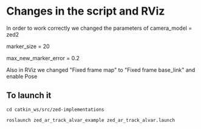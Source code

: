 # Changes in the script and RViz
In order to work correctly we changed the parameters of camera_model = zed2

marker_size = 20

max_new_marker_error = 0.2

Also in RViz we changed "Fixed frame map" to "Fixed frame base_link" and enable Pose

## To launch it
``` cd catkin_ws/src/zed-implementations ```

``` roslaunch zed_ar_track_alvar_example zed_ar_track_alvar.launch ```
